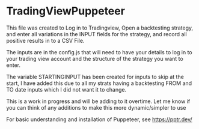 # TradingViewPuppeteer

This file was created to Log in to Tradingview, Open a backtesting strategy, and enter all variations in the INPUT fields for the strategy, and record all positive results in to a CSV File.

The inputs are in the config.js that will need to have your details to log in to your trading view account and the structure of the strategy you want to enter.

The variable STARTINGINPUT has been created for inputs to skip at the start, I have added this due to all my strats having a backtesting FROM and TO date inputs which I did not want it to change.

This is a work in progress and will be adding to it overtime. Let me know if you can think of any additions to make this more dynamic/simpler to use

For basic understanding and installation of Puppeteer, see https://pptr.dev/
